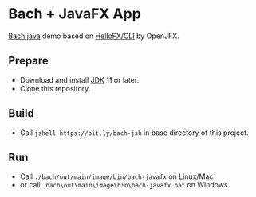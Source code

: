 # Bach + JavaFX App

[Bach.java] demo based on [HelloFX/CLI](https://github.com/openjfx/samples/tree/master/HelloFX/CLI) by OpenJFX.

## Prepare

- Download and install [JDK] 11 or later.
- Clone this repository.

## Build

- Call `jshell https://bit.ly/bach-jsh` in base directory of this project.

## Run

- Call `./bach/out/main/image/bin/bach-javafx` on Linux/Mac
- or call `.bach\out\main\image\bin\bach-javafx.bat` on Windows.

[Bach.java]: https://github.com/sormuras/bach
[JDK]: https://jdk.java.net
